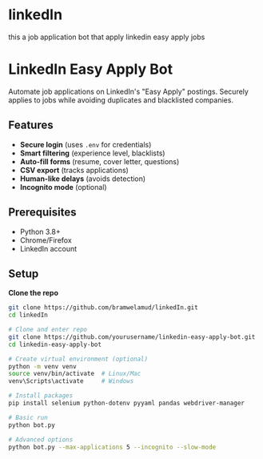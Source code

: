 # linkedIn
this a job application bot that apply linkedin easy apply jobs

# LinkedIn Easy Apply Bot 

Automate job applications on LinkedIn's "Easy Apply" postings. Securely applies to jobs while avoiding duplicates and blacklisted companies.

## Features 
-  **Secure login** (uses `.env` for credentials)
-  **Smart filtering** (experience level, blacklists)
-  **Auto-fill forms** (resume, cover letter, questions)
-  **CSV export** (tracks applications)
-  **Human-like delays** (avoids detection)
-  **Incognito mode** (optional)

## Prerequisites
- Python 3.8+
- Chrome/Firefox
- LinkedIn account

## Setup 
 **Clone the repo**
   ```bash
   git clone https://github.com/bramwelamud/linkedIn.git
   cd linkedIn

# Clone and enter repo
git clone https://github.com/yourusername/linkedin-easy-apply-bot.git
cd linkedin-easy-apply-bot

# Create virtual environment (optional)
python -m venv venv
source venv/bin/activate  # Linux/Mac
venv\Scripts\activate     # Windows

# Install packages
pip install selenium python-dotenv pyyaml pandas webdriver-manager
  
# Basic run
python bot.py

# Advanced options
python bot.py --max-applications 5 --incognito --slow-mode
